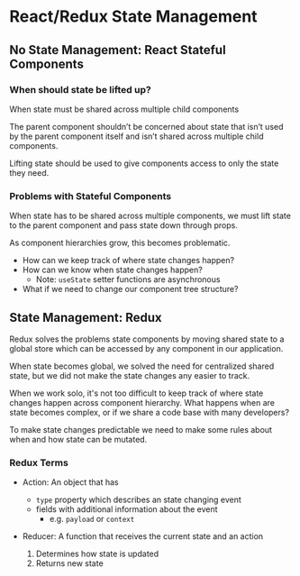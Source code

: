 # React/Redux State Management

## No State Management: React Stateful Components

### When should state be lifted up?
When state must be shared across multiple child components

The parent component shouldn’t be concerned about state that
isn’t used by the parent component itself and isn’t shared across multiple child components.

Lifting state should be used to give components access to only the state they need.

### Problems with Stateful Components
When state has to be shared across multiple components, we must lift state to the parent component and pass state down through props.

As component hierarchies grow, this becomes problematic.
- How can we keep track of where state changes happen?
- How can we know when state changes happen?
  - Note: `useState` setter functions are asynchronous
- What if we need to change our component tree structure?

## State Management: Redux
Redux solves the problems state components by moving shared state to a global store which can be accessed by any component in our application.

When state becomes global, we solved the need for centralized shared state, but we did not make the state changes any easier to track.

When we work solo, it's not too difficult to keep track of where state changes happen across component hierarchy. What happens when are state becomes complex, or if we share a code base with many developers?

To make state changes predictable we need to make some rules about when and how state can be mutated.

### Redux Terms
- Action: An object that has
  - `type` property which describes an state changing event
  - fields with additional information about the event
    - e.g. `payload` or `context`

- Reducer: A function that receives the current state and an action
  1. Determines how state is updated
  2. Returns new state
